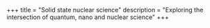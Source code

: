+++
title = "Solid state nuclear science"
description = "Exploring the intersection of quantum, nano and nuclear science"
+++